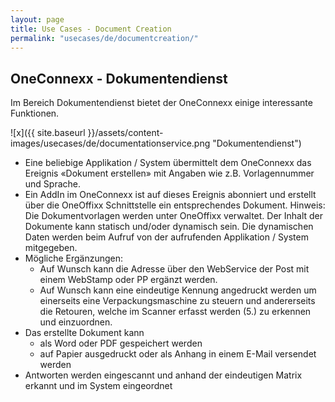 ```yaml
---
layout: page
title: Use Cases - Document Creation
permalink: "usecases/de/documentcreation/"
---
```


## OneConnexx - Dokumentendienst 

Im Bereich Dokumentendienst bietet der OneConnexx einige interessante Funktionen.

![x]({{ site.baseurl }}/assets/content-images/usecases/de/documentationservice.png "Dokumentendienst")

* Eine beliebige Applikation / System übermittelt dem OneConnexx das Ereignis «Dokument erstellen» mit Angaben wie z.B. Vorlagennummer und Sprache.
* Ein AddIn im OneConnexx ist auf dieses Ereignis abonniert und erstellt über die OneOffixx Schnittstelle ein entsprechendes Dokument. 
Hinweis: Die Dokumentvorlagen werden unter OneOffixx verwaltet. Der Inhalt der Dokumente kann statisch und/oder dynamisch sein. Die dynamischen Daten werden beim Aufruf von der aufrufenden Applikation / System mitgegeben.
* Mögliche Ergänzungen:
	* Auf Wunsch kann die Adresse über den WebService der Post mit einem WebStamp oder PP ergänzt werden. 
    * Auf Wunsch kann eine eindeutige Kennung angedruckt werden um einerseits eine Verpackungsmaschine zu steuern und andererseits die Retouren, welche im Scanner erfasst werden (5.) zu erkennen und einzuordnen.
* Das erstellte Dokument kann
  * als Word oder PDF gespeichert werden
  * auf Papier ausgedruckt oder als Anhang in einem E-Mail versendet werden
* Antworten werden eingescannt und anhand der eindeutigen Matrix erkannt und im System eingeordnet


